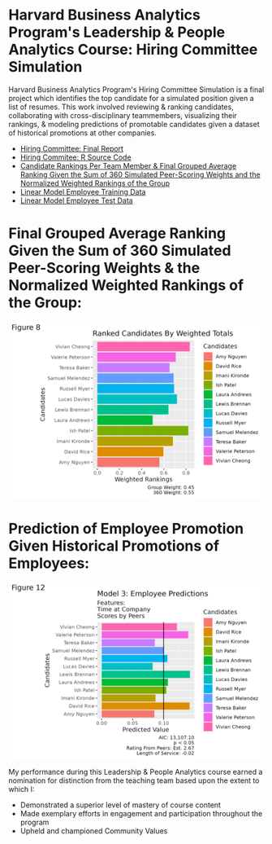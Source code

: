 # Harvard Business Analytics Program's Leadership & People Analytics Course: Hiring Committee Simulation
Harvard Business Analytics Program's Hiring Committee Simulation is a final project which identifies the top candidate for a simulated position given a list of resumes. This work involved reviewing & ranking candidates, collaborating with cross-disciplinary teammembers, visualizing their rankings, & modeling predictions of promotable candidates given a dataset of historical promotions at other companies.


- [Hiring Committee: Final Report](./Hiring_Committee.pdf)
- [Hiring Commitee: R Source Code](./Hiring_Committee.rmd)
- [Candidate Rankings Per Team Member & Final Grouped Average Ranking Given the Sum of 360 Simulated Peer-Scoring Weights and the Normalized Weighted Rankings of the Group](./Weighted%20Buckets%20-%20Weighted_Totals_And_Rankings.csv)
- [Linear Model Employee Training Data](https://www.kaggle.com/datasets/arashnic/hr-ana?select=train.csv)
- [Linear Model Employee Test Data](Weighted%20Buckets%20-%20Employee_data.csv)

# Final Grouped Average Ranking Given the Sum of 360 Simulated Peer-Scoring Weights & the Normalized Weighted Rankings of the Group:
![](./plots/ranked_candidates.png)

# Prediction of Employee Promotion Given Historical Promotions of Employees:
![](./plots/Employee_promotion_prediction_model_3.png)

My performance during this Leadership & People Analytics course earned a nomination for distinction from the teaching team based upon the extent to which I:
- Demonstrated a superior level of mastery of course content
- Made exemplary efforts in engagement and participation throughout the program
- Upheld and championed Community Values
